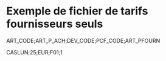 # Exemple de fichier de tarifs fournisseurs seuls
ART\_CODE;ART\_P\_ACH;DEV\_CODE;PCF\_CODE;ART\_PFOURN


CASLUN;25;EUR;F01;1


